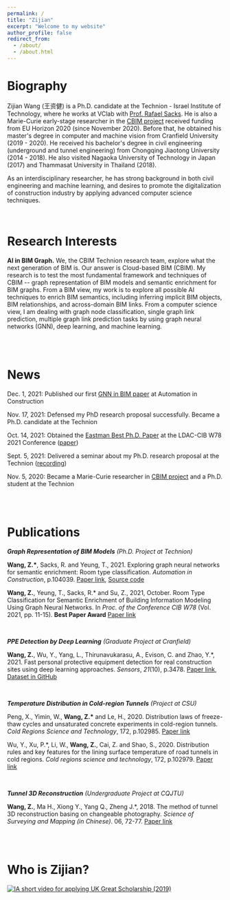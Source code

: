 ```yaml
---
permalink: /
title: "Zijian"
excerpt: "Welcome to my website"
author_profile: false
redirect_from: 
  - /about/
  - /about.html
---
```

Biography
======
Zijian Wang (王资健) is a Ph.D. candidate at the Technion - Israel Institute of Technology, where he works at VClab with [Prof. Rafael Sacks](https://sacks.net.technion.ac.il/). He is also a Marie-Curie early-stage researcher in the [CBIM project](https://cbim2020.net.technion.ac.il/) received funding from EU Horizon 2020 (since November 2020). Before that, he obtained his master's degree in computer and machine vision from Cranfield University (2019 - 2020). He received his bachelor's degree in civil engineering (underground and tunnel engineering) from Chongqing Jiaotong University (2014 - 2018). He also visited Nagaoka University of Technology in Japan (2017) and Thammasat University in Thailand (2018). 

As an interdisciplinary researcher, he has strong background in both civil engineering and machine learning, and desires to promote the digitalization of construction industry by applying advanced computer science techniques. 



<br/>


Research Interests
======
**AI in BIM Graph.** We, the CBIM Technion research team, explore what the next generation of BIM is. Our answer is Cloud-based BIM (CBIM). My research is to test the most fundamental framework and techniques of CBIM -- graph representation of BIM models and semantic enrichment for BIM graphs. From a BIM view, my work is to explore all possible AI techniques to enrich BIM semantics, including inferring implicit BIM objects, BIM relationships, and across-domain BIM links. From a computer science view, I am dealing with graph node classification, single graph link prediction, multiple graph link prediction tasks by using graph neural networks (GNN), deep learning, and machine learning. 



<br/>

<br/>


News
======
Dec. 1, 2021: Published our first [GNN in BIM paper](https://www.sciencedirect.com/science/article/abs/pii/S0926580521004908) at Automation in Construction

Nov. 17, 2021: Defensed my PhD research proposal successfully. Became a Ph.D. candidate at the Technion

Oct. 14, 2021: Obtained the [Eastman Best Ph.D. Paper](https://www.linkedin.com/posts/cbim2020_cbim-bim-gnn-activity-6855036208762912768-vDRI) at the LDAC-CIB W78 2021 Conference ([paper](https://cbim2020.net.technion.ac.il/files/2021/10/w78-2021-paper-077.pdf))

Sept. 5, 2021: Delivered a seminar about my Ph.D. research proposal at the Technion ([recording](https://www.youtube.com/watch?v=FPUmSKJYbcs&ab_channel=VirtualConstructionLabTechnion))

Nov. 5, 2020: Became a Marie-Curie researcher in [CBIM project](https://cbim2020.net.technion.ac.il/) and a Ph.D. student at the Technion

<br/>

<br/>


Publications
======

***Graph Representation of BIM Models** (Ph.D. Project at Technion)*

**Wang, Z.\***, Sacks, R. and Yeung, T., 2021. Exploring graph neural networks for semantic enrichment: Room type classification. *Automation in Construction*, p.104039. [Paper link](https://www.sciencedirect.com/science/article/abs/pii/S0926580521004908), [Source code](https://github.com/ZijianWang1995/SAGE-E)

**Wang, Z.**, Yeung, T., Sacks, R.\* and Su, Z., 2021, October. Room Type Classification for Semantic Enrichment of Building Information Modeling Using Graph Neural Networks. In *Proc. of the Conference CIB W78* (Vol. 2021, pp. 11-15). **Best Paper Award** [Paper link](http://itc.scix.net/paper/w78-2021-paper-077)

<br/>

***PPE Detection by Deep Learning** (Graduate Project at Cranfield)*

**Wang, Z.**, Wu, Y., Yang, L., Thirunavukarasu, A., Evison, C. and Zhao, Y.\*, 2021. Fast personal protective equipment detection for real construction sites using deep learning approaches. *Sensors*, *21*(10), p.3478. [Paper link](https://doi.org/10.3390/s21103478), [Dataset in GitHub](https://github.com/ZijianWang1995/PPE_detection)

<br/>

***Temperature Distribution in Cold-region Tunnels**  (Project at CSU)*

Peng, X., Yimin, W., **Wang, Z.\*** and Le, H., 2020. Distribution laws of freeze-thaw cycles and unsaturated concrete experiments in cold-region tunnels. *Cold Regions Science and Technology*, 172, p.102985. [Paper link](https://doi.org/10.1016/j.coldregions.2019.102985)

Wu, Y., Xu, P.\*, Li, W., **Wang, Z.**, Cai, Z. and Shao, S., 2020. Distribution rules and key features for the lining surface temperature of road tunnels in cold regions. *Cold regions science and technology*, 172, p.102979. [Paper link](https://doi.org/10.1016/j.coldregions.2019.102979) 

<br/>

***Tunnel 3D Reconstruction**  (Undergraduate Project at CQJTU)*

**Wang, Z.**, Ma H., Xiong Y., Yang Q., Zheng J.\*, 2018. The method of tunnel 3D reconstruction basing on changeable photography. *Science of Surveying and Mapping (in Chinese)*. 06, 72-77. [Paper link](https://kns.cnki.net/KCMS/detail/detail.aspx?dbcode=CJFQ&dbname=CJFDLAST2018&filename=CHKD201806012&v=MjcxNjJDVVI3cWZadVJ1Rml6aFVMdkpKaVhBYXJHNEg5bk1xWTlFWm9SOGVYMUx1eFlTN0RoMVQzcVRyV00xRnI=)



<br/>

<br/>


Who is Zijian?
======

[![IA short video for applying UK Great Scholarship (2019)](https://img.youtube.com/vi/SE1dqVz-3uI/0.jpg)](https://www.youtube.com/watch?v=SE1dqVz-3uI)
